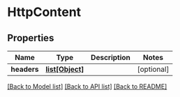 # HttpContent

## Properties
Name | Type | Description | Notes
------------ | ------------- | ------------- | -------------
**headers** | [**list[Object]**](Object.md) |  | [optional] 

[[Back to Model list]](../README.md#documentation-for-models) [[Back to API list]](../README.md#documentation-for-api-endpoints) [[Back to README]](../README.md)

